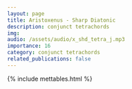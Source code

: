 ```yaml
---
layout: page
title: Aristoxenus - Sharp Diatonic
description: conjunct tetrachords
img: 
audio: /assets/audio/x_shd_tetra_j.mp3
importance: 16
category: conjunct tetrachords
related_publications: false
--- 
```

{% include mettables.html %}